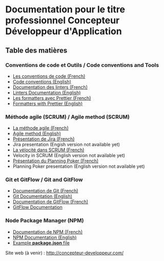 # Documentation pour le titre professionnel Concepteur Développeur d'Application

## Table des matières

### Conventions de code et Outils / Code conventions and Tools

- [Les conventions de code (French)](./basics/code-style/prettier/code-conventions/convention-fr.md)
- [Code conventions (English)](./basics/code-style/prettier/code-conventions/convention-en.md)
- [Documentation des linters (French)](./basics/code-style/linter/linters-fr.md)
- [Linters Documentation (English)](./basics/code-style/linter/linters-en.md)
- [Les formatters avec Prettier (French)](./basics/code-style/prettier/prettier-fr.md)
- [Formatters with Prettier (English)](./basics/code-style/prettier/prettier-en.md)

### Méthode agile (SCRUM) / Agile method (SCRUM)

- [La méthode agile (French)](./basics/methodology/agile-method/agile-method-fr.md)
- [Agile method (English)](./basics/methodology/agile-method/agile-method-en.md)
- [Présentation de Jira (French)](./basics/methodology/agile-method/agile-method-fr.md#jira)
- Jira presentation (Engish version not available yet)
- [La vélocité dans SCRUM (French)](./basics/methodology/velocite.md)
- Velocity in SCRUM (English version not available yet)
- [Présentation du Planning Poker (French)](./basics/methodology/planning-poker/planning-poker-fr.md)
- Planning Poker presentation (English version not available yet)

### Git et GitFlow / Git and GitFlow

- [Documentation de Git (French)](./basics/git/git-fr.md)
- [Git Documentation (English)](./basics/git/git-en.md)
- [Documentation de GitFlow (French)](./basics/git/git-fr.md)
- [GitFlow Documentation](./basics/git/gitflow/gitflow-en.md)

### Node Package Manager (NPM)

- [Documentation de NPM (French)](./basics/npm/npm-fr.md)
- [NPM Documentation (English)](./basics/npm/npm-en.md)
- [Example **package.json** file](package.json)

Site web (à venir) : http://concepteur-developpeur.com/